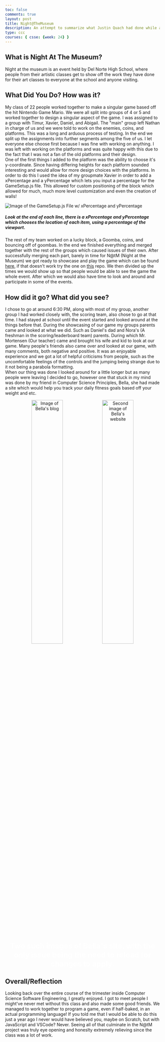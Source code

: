 ```yaml
---
toc: false
comments: true
layout: post
title: Night@TheMuseum
description: An attempt to summarize what Justin Quach had done while at N@tM at Del Norte High School
type: ccc
courses: { csse: {week: 24} }
---
```


## What is Night At The Museum?
Night at the museum is an event held by Del Norte High School, where people from their artistic classes get to show off the work they have done for their art classes to everyone at the school and anyone visiting. 

## What Did You Do? How was it?
My class of 22 people worked together to make a singular game based off the hit Nintendo Game Mario. We were all split into groups of 4 or 5 and worked together to design a singular aspect of the game. I was assigned to a group with Timur, Xavier, Daniel, and Abigail. The "main" group left Nathan in charge of us and we were told to work on the enemies, coins, and platforms. This was a long and arduous process of testing. In the end we split up the assignments into further segments among the five of us. I let everyone else choose first because I was fine with working on anything. I was left with working on the platforms and was quite happy with this due to the fact that I was not a fan of the old platforms and their design. <br>
One of the first things I added to the platform was the ability to choose it's y-coordinate. Since having differing heights for each platform sounded interesting and would allow for more design choices with the platforms. In order to do this I used the idea of my groupmate Xavier in order to add a xPercentage and a yPercentage which lets you input a percentage for the GameSetup.js file. This allowed for custom positioning of the block which allowed for much, much more level customization and even the creation of walls! <br>

<img src="{{site.baseurl}}/images/blogs/gameSetup.png" alt="Image of the GameSetup.js File w/ xPercentage and yPercentage">

##### Look at the end of each line, there is a xPercentage and yPercentage which chooses the location of each item, using a percentage of the viewport.

The rest of my team worked on a lucky block, a Goomba, coins, and bouncing off of goombas. In the end we finished everything and merged together with the rest of the groups which caused issues of their own. After successfully merging each part, barely in time for N@tM (Night at the Museum) we got ready to showcase and play the game which can be found <a href="https://nighthawkcoders.github.io/game_levels_mp/2024/01/08/CSSE-oop-game-levels2.html">here</a>, if that doesn't work try the one on <a href="https://justinq-dnhs.github.io/csse-er/2024/01/08/CSSE-oop-game-levels2.html">this</a> repo. We then divided up the times we would show up so that people would be able to see the game the whole event. After which we would also have time to look and around and participate in some of the events.

## How did it go? What did you see?
I chose to go at around 6:30 PM, along with most of my group, another group I had worked closely with, the scoring team, also chose to go at that time. I had stayed at school until the event started and looked around at the things before that. During the showcasing of our game my groups parents came and looked at what we did. Such as Daniel's dad and Nora's (A freshman in the scoring/leaderboard team) parents. During which Mr. Mortensen (Our teacher) came and brought his wife and kid to look at our game. Many people's friends also came over and looked at our game, with many comments, both negative and positive. It was an enjoyable experience and we got a lot of helpful criticisms from people, such as the uncomfortable feelings of the controls and the jumping being strange due to it not being a parabola formatting. <br>
When our thing was done I looked around for a little longer but as many people were leaving I decided to go, however one that stuck in my mind was done by my friend in Computer Science Principles, Bella, she had made a site which would help you track your daily fitness goals based off your weight and etc. <br>

<div style="text-align: center">
    <img src="{{site.baseurl}}/images/blogs/bella1.png" alt="Image of Bella's blog" width="45%" style="display: inline-block"> <img src="{{site.baseurl}}/images/blogs/bella2.png" alt="Second image of Bella's website" width="45%" style="display: inline-block"> <br>
    <text style="color:white; font-size:24px; font-weight:bold">Two such images of Bella's site, with the only issue being the need to reload for changes to apply.</text>
</div>

## Overall/Reflection
Looking back over the entire course of the trimester inside Computer Science Software Engineering, I greatly enjoyed. I got to meet people I might've never met without this class and also made some good friends. We managed to work together to program a game, even if half-baked, in an actual programming language! If you told me that I would be able to do this just a year ago I never would have believed you, maybe on Scratch, but with JavaScript and VSCode? Never. Seeing all of that culminate in the N@tM project was truly eye opening and honeslty extremely relieving since the class was a lot of work.